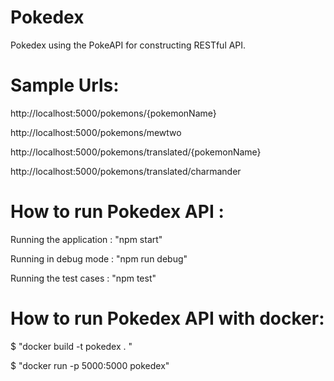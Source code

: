 # Pokedex

Pokedex using the PokeAPI for constructing RESTful API.

 # Sample Urls:
http://localhost:5000/pokemons/{pokemonName}

http://localhost:5000/pokemons/mewtwo

http://localhost:5000/pokemons/translated/{pokemonName}

http://localhost:5000/pokemons/translated/charmander


# How to run Pokedex API :

 Running the application : "npm start"

 Running in debug mode : "npm run debug"

 Running the test cases : "npm test"


# How to run Pokedex API with docker:

 $ "docker build -t pokedex  . "

 $ "docker run -p 5000:5000 pokedex"
